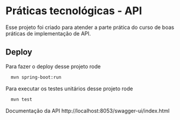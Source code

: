 # Práticas tecnológicas - API

Esse projeto foi criado para atender a parte prática do curso de boas práticas de implementação de API.


## Deploy

Para fazer o deploy desse projeto rode

```bash
  mvn spring-boot:run
```

Para executar os testes unitários desse projeto rode

```bash
  mvn test
```
Documentação da API
http://localhost:8053/swagger-ui/index.html